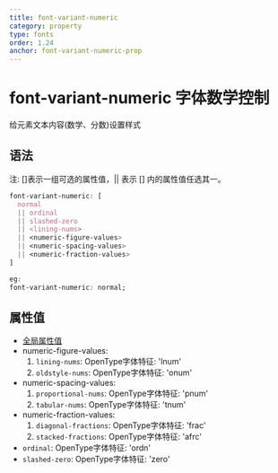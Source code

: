 ```yaml
---
title: font-variant-numeric
category: property
type: fonts
order: 1.24
anchor: font-variant-numeric-prop
---
```


# font-variant-numeric 字体数学控制

给元素文本内容(数学、分数)设置样式

## 语法

注: []表示一组可选的属性值，|| 表示 [] 内的属性值任选其一。

```css
font-variant-numeric: [
  normal
  || ordinal
  || slashed-zero
  || <lining-nums>
  || <numeric-figure-values>
  || <numeric-spacing-values>
  || <numeric-fraction-values>
]

eg:
font-variant-numeric: normal;
```

## 属性值

* [全局属性值](/front-end/CSS/values#anchor-值类型)
* numeric-figure-values:
  1. `lining-nums`: OpenType字体特征: 'lnum'
  1. `oldstyle-nums`: OpenType字体特征: 'onum'
* numeric-spacing-values:
  1. `proportional-nums`: OpenType字体特征: 'pnum'
  1. `tabular-nums`: OpenType字体特征: 'tnum'
* numeric-fraction-values:
  1. `diagonal-fractions`: OpenType字体特征: 'frac'
  1. `stacked-fractions`: OpenType字体特征: 'afrc'
* `ordinal`: OpenType字体特征: 'ordn'
* `slashed-zero`: OpenType字体特征: 'zero'
